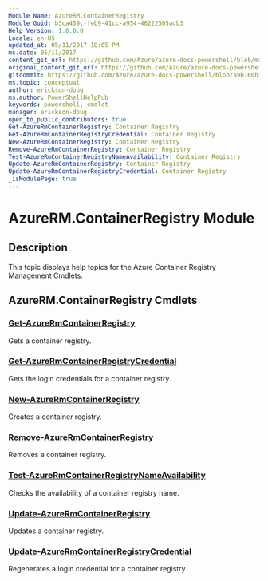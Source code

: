```yaml
---
Module Name: AzureRM.ContainerRegistry
Module Guid: b3ca459c-feb9-41cc-a954-46222505acb3
Help Version: 1.0.0.0
Locale: en-US
updated_at: 05/11/2017 18:05 PM
ms.date: 05/11/2017
content_git_url: https://github.com/Azure/azure-docs-powershell/blob/master/azureps-cmdlets-docs/ResourceManager/AzureRM.ContainerRegistry/v0.1.0/AzureRM.ContainerRegistry.md
original_content_git_url: https://github.com/Azure/azure-docs-powershell/blob/master/azureps-cmdlets-docs/ResourceManager/AzureRM.ContainerRegistry/v0.1.0/AzureRM.ContainerRegistry.md
gitcommit: https://github.com/Azure/azure-docs-powershell/blob/a9b160b3b332c6a38589f1828b17cf2391c2454e
ms.topic: conceptual
author: erickson-doug
ms.author: PowerShellHelpPub
keywords: powershell, cmdlet
manager: erickson-doug
open_to_public_contributors: true
Get-AzureRmContainerRegistry: Container Registry
Get-AzureRmContainerRegistryCredential: Container Registry
New-AzureRmContainerRegistry: Container Registry
Remove-AzureRmContainerRegistry: Container Registry
Test-AzureRmContainerRegistryNameAvailability: Container Registry
Update-AzureRmContainerRegistry: Container Registry
Update-AzureRmContainerRegistryCredential: Container Registry
_isModulePage: true
---
```


# AzureRM.ContainerRegistry Module
## Description
This topic displays help topics for the Azure Container Registry Management Cmdlets.

## AzureRM.ContainerRegistry Cmdlets
### [Get-AzureRmContainerRegistry](Get-AzureRmContainerRegistry.md)
Gets a container registry.

### [Get-AzureRmContainerRegistryCredential](Get-AzureRmContainerRegistryCredential.md)
Gets the login credentials for a container registry.

### [New-AzureRmContainerRegistry](New-AzureRmContainerRegistry.md)
Creates a container registry.

### [Remove-AzureRmContainerRegistry](Remove-AzureRmContainerRegistry.md)
Removes a container registry.

### [Test-AzureRmContainerRegistryNameAvailability](Test-AzureRmContainerRegistryNameAvailability.md)
Checks the availability of a container registry name.

### [Update-AzureRmContainerRegistry](Update-AzureRmContainerRegistry.md)
Updates a container registry.

### [Update-AzureRmContainerRegistryCredential](Update-AzureRmContainerRegistryCredential.md)
Regenerates a login credential for a container registry.


